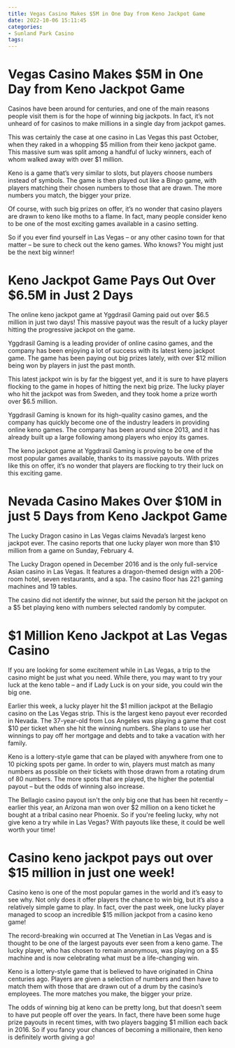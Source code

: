 ```yaml
---
title: Vegas Casino Makes $5M in One Day from Keno Jackpot Game 
date: 2022-10-06 15:11:45
categories:
- Sunland Park Casino
tags:
---
```



#  Vegas Casino Makes $5M in One Day from Keno Jackpot Game 

Casinos have been around for centuries, and one of the main reasons people visit them is for the hope of winning big jackpots. In fact, it’s not unheard of for casinos to make millions in a single day from jackpot games.

This was certainly the case at one casino in Las Vegas this past October, when they raked in a whopping $5 million from their keno jackpot game. This massive sum was split among a handful of lucky winners, each of whom walked away with over $1 million.

Keno is a game that’s very similar to slots, but players choose numbers instead of symbols. The game is then played out like a Bingo game, with players matching their chosen numbers to those that are drawn. The more numbers you match, the bigger your prize.

Of course, with such big prizes on offer, it’s no wonder that casino players are drawn to keno like moths to a flame. In fact, many people consider keno to be one of the most exciting games available in a casino setting.

So if you ever find yourself in Las Vegas – or any other casino town for that matter – be sure to check out the keno games. Who knows? You might just be the next big winner!

#  Keno Jackpot Game Pays Out Over $6.5M in Just 2 Days 

The online keno jackpot game at Yggdrasil Gaming paid out over $6.5 million in just two days! This massive payout was the result of a lucky player hitting the progressive jackpot on the game.

Yggdrasil Gaming is a leading provider of online casino games, and the company has been enjoying a lot of success with its latest keno jackpot game. The game has been paying out big prizes lately, with over $12 million being won by players in just the past month.

This latest jackpot win is by far the biggest yet, and it is sure to have players flocking to the game in hopes of hitting the next big prize. The lucky player who hit the jackpot was from Sweden, and they took home a prize worth over $6.5 million.

Yggdrasil Gaming is known for its high-quality casino games, and the company has quickly become one of the industry leaders in providing online keno games. The company has been around since 2013, and it has already built up a large following among players who enjoy its games.

The keno jackpot game at Yggdrasil Gaming is proving to be one of the most popular games available, thanks to its massive payouts. With prizes like this on offer, it’s no wonder that players are flocking to try their luck on this exciting game.

#  Nevada Casino Makes Over $10M in just 5 Days from Keno Jackpot Game 

The Lucky Dragon casino in Las Vegas claims Nevada’s largest keno jackpot ever. The casino reports that one lucky player won more than $10 million from a game on Sunday, February 4. 

The Lucky Dragon opened in December 2016 and is the only full-service Asian casino in Las Vegas. It features a dragon-themed design with a 206-room hotel, seven restaurants, and a spa. The casino floor has 221 gaming machines and 19 tables. 

The casino did not identify the winner, but said the person hit the jackpot on a $5 bet playing keno with numbers selected randomly by computer.

#  $1 Million Keno Jackpot at Las Vegas Casino 

If you are looking for some excitement while in Las Vegas, a trip to the casino might be just what you need. While there, you may want to try your luck at the keno table – and if Lady Luck is on your side, you could win the big one.

Earlier this week, a lucky player hit the $1 million jackpot at the Bellagio casino on the Las Vegas strip. This is the largest keno payout ever recorded in Nevada. The 37-year-old from Los Angeles was playing a game that cost $10 per ticket when she hit the winning numbers. She plans to use her winnings to pay off her mortgage and debts and to take a vacation with her family.

Keno is a lottery-style game that can be played with anywhere from one to 10 picking spots per game. In order to win, players must match as many numbers as possible on their tickets with those drawn from a rotating drum of 80 numbers. The more spots that are played, the higher the potential payout – but the odds of winning also increase.

The Bellagio casino payout isn't the only big one that has been hit recently – earlier this year, an Arizona man won over $2 million on a keno ticket he bought at a tribal casino near Phoenix. So if you're feeling lucky, why not give keno a try while in Las Vegas? With payouts like these, it could be well worth your time!

#  Casino keno jackpot pays out over $15 million in just one week!

Casino keno is one of the most popular games in the world and it’s easy to see why. Not only does it offer players the chance to win big, but it’s also a relatively simple game to play. In fact, over the past week, one lucky player managed to scoop an incredible $15 million jackpot from a casino keno game!

The record-breaking win occurred at The Venetian in Las Vegas and is thought to be one of the largest payouts ever seen from a keno game. The lucky player, who has chosen to remain anonymous, was playing on a $5 machine and is now celebrating what must be a life-changing win.

Keno is a lottery-style game that is believed to have originated in China centuries ago. Players are given a selection of numbers and then have to match them with those that are drawn out of a drum by the casino’s employees. The more matches you make, the bigger your prize.

The odds of winning big at keno can be pretty long, but that doesn’t seem to have put people off over the years. In fact, there have been some huge prize payouts in recent times, with two players bagging $1 million each back in 2016. So if you fancy your chances of becoming a millionaire, then keno is definitely worth giving a go!